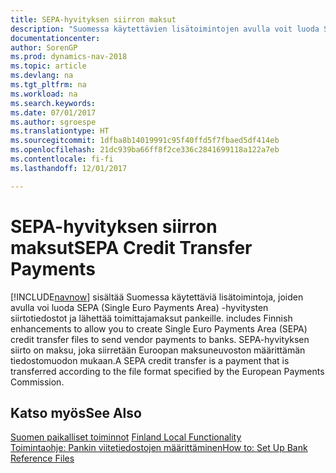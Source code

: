 ```yaml
---
title: SEPA-hyvityksen siirron maksut
description: "Suomessa käytettävien lisätoimintojen avulla voit luoda SEPA (Single Euro Payments Area) -hyvitysten siirtotiedostot ja lähettää toimittajamaksut pankeille."
documentationcenter: 
author: SorenGP
ms.prod: dynamics-nav-2018
ms.topic: article
ms.devlang: na
ms.tgt_pltfrm: na
ms.workload: na
ms.search.keywords: 
ms.date: 07/01/2017
ms.author: sgroespe
ms.translationtype: HT
ms.sourcegitcommit: 1dfba8b14019991c95f40ffd5f7fbaed5df414eb
ms.openlocfilehash: 21dc939ba66ff8f2ce336c2841699118a122a7eb
ms.contentlocale: fi-fi
ms.lasthandoff: 12/01/2017

---
```

# <a name="sepa-credit-transfer-payments"></a><span data-ttu-id="ba52f-103">SEPA-hyvityksen siirron maksut</span><span class="sxs-lookup"><span data-stu-id="ba52f-103">SEPA Credit Transfer Payments</span></span>
[!INCLUDE[navnow](../../includes/navnow_md.md)]<span data-ttu-id="ba52f-104"> sisältää Suomessa käytettäviä lisätoimintoja, joiden avulla voi luoda SEPA (Single Euro Payments Area) -hyvitysten siirtotiedostot ja lähettää toimittajamaksut pankeille.</span><span class="sxs-lookup"><span data-stu-id="ba52f-104"> includes Finnish enhancements to allow you to create Single Euro Payments Area (SEPA) credit transfer files to send vendor payments to banks.</span></span> <span data-ttu-id="ba52f-105">SEPA-hyvityksen siirto on maksu, joka siirretään Euroopan maksuneuvoston määrittämän tiedostomuodon mukaan.</span><span class="sxs-lookup"><span data-stu-id="ba52f-105">A SEPA credit transfer is a payment that is transferred according to the file format specified by the European Payments Commission.</span></span>  

## <a name="see-also"></a><span data-ttu-id="ba52f-106">Katso myös</span><span class="sxs-lookup"><span data-stu-id="ba52f-106">See Also</span></span>  
 <span data-ttu-id="ba52f-107">[Suomen paikalliset toiminnot](finland-local-functionality.md) </span><span class="sxs-lookup"><span data-stu-id="ba52f-107">[Finland Local Functionality](finland-local-functionality.md) </span></span>  
 [<span data-ttu-id="ba52f-108">Toimintaohje: Pankin viitetiedostojen määrittäminen</span><span class="sxs-lookup"><span data-stu-id="ba52f-108">How to: Set Up Bank Reference Files</span></span>](how-to-set-up-bank-reference-files.md)

